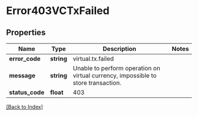# Error403VCTxFailed

## Properties

Name | Type | Description | Notes
------------ | ------------- | ------------- | -------------
**error_code** | **string** | virtual.tx.failed |
**message** | **string** | Unable to perform operation on virtual currency, impossible to store transaction. |
**status_code** | **float** | 403 |

[[Back to Index]](../index.md)
